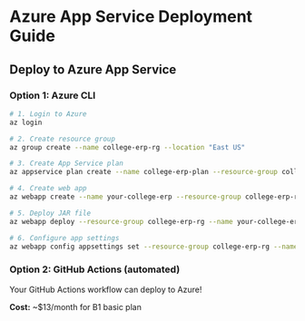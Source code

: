 # Azure App Service Deployment Guide

## Deploy to Azure App Service

### Option 1: Azure CLI
```bash
# 1. Login to Azure
az login

# 2. Create resource group
az group create --name college-erp-rg --location "East US"

# 3. Create App Service plan
az appservice plan create --name college-erp-plan --resource-group college-erp-rg --sku B1 --is-linux

# 4. Create web app
az webapp create --name your-college-erp --resource-group college-erp-rg --plan college-erp-plan --runtime "JAVA:21-java21"

# 5. Deploy JAR file
az webapp deploy --resource-group college-erp-rg --name your-college-erp --src-path target/college-erp-1.0.0.jar --type jar

# 6. Configure app settings
az webapp config appsettings set --resource-group college-erp-rg --name your-college-erp --settings SPRING_PROFILES_ACTIVE=prod JWT_SECRET=your-secret
```

### Option 2: GitHub Actions (automated)
Your GitHub Actions workflow can deploy to Azure!

**Cost:** ~$13/month for B1 basic plan
